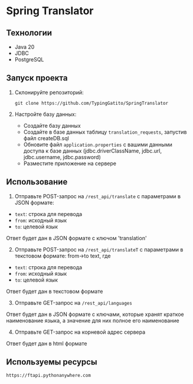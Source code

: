 # Spring Translator

## Технологии
- Java 20
- JDBC
- PostgreSQL

## Запуск проекта
1. Склонируйте репозиторий:
    ```
    git clone https://github.com/TypingGatito/SpringTranslator
    ```

2. Настройте базу данных:
    - Создайте базу данных
    - Создайте в базе данных таблицу `translation_requests`, запустив файл createDB.sql
    - Обновите файл `application.properties` с вашими данными доступа к базе данных (jdbc.driverClassName, jdbc.url, jdbc.username, jdbc.password)
    - Разместите приложение на сервере


## Использование
1. Отправьте POST-запрос на `/rest_api/translate` с параметрами в JSON формате:
- `text`: строка для перевода
- `from`: исходный язык
- `to`: целевой язык

Ответ будет дан в JSON формате с ключом 'translation'

2. Отправьте POST-запрос на `/rest_api/translateT` с параметрами в текстовом формате:
from->to
text, где
- `text`: строка для перевода
- `from`: исходный язык
- `to`: целевой язык

Ответ будет дан в текстовом формате

3. Отправьте GET-запрос на `/rest_api/languages` 

Ответ будет дан в JSON формате с ключами, которые хранят краткое наименование языка, а значение для них полное его наименование

4. Отправьте GET-запрос на корневой адрес сервера

Ответ будет дан в html формате

## Используемы ресурсы
```
https://ftapi.pythonanywhere.com
```